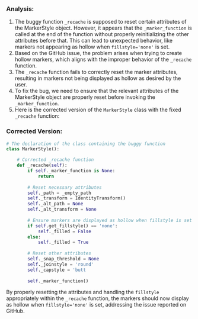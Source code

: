 ### Analysis:
1. The buggy function `_recache` is supposed to reset certain attributes of the MarkerStyle object. However, it appears that the `_marker_function` is called at the end of the function without properly reinitializing the other attributes before that. This can lead to unexpected behavior, like markers not appearing as hollow when `fillstyle='none'` is set.
2. Based on the GitHub issue, the problem arises when trying to create hollow markers, which aligns with the improper behavior of the `_recache` function.
3. The `_recache` function fails to correctly reset the marker attributes, resulting in markers not being displayed as hollow as desired by the user.
4. To fix the bug, we need to ensure that the relevant attributes of the MarkerStyle object are properly reset before invoking the `_marker_function`.
5. Here is the corrected version of the `MarkerStyle` class with the fixed `_recache` function:

### Corrected Version:
```python
# The declaration of the class containing the buggy function
class MarkerStyle():

    # Corrected _recache function
    def _recache(self):
        if self._marker_function is None:
            return
        
        # Reset necessary attributes
        self._path = _empty_path
        self._transform = IdentityTransform()
        self._alt_path = None
        self._alt_transform = None
        
        # Ensure markers are displayed as hollow when fillstyle is set to 'none'
        if self.get_fillstyle() == 'none':
            self._filled = False
        else:
            self._filled = True
        
        # Reset other attributes
        self._snap_threshold = None
        self._joinstyle = 'round'
        self._capstyle = 'butt
        
        self._marker_function()
```

By properly resetting the attributes and handling the `fillstyle` appropriately within the `_recache` function, the markers should now display as hollow when `fillstyle='none'` is set, addressing the issue reported on GitHub.